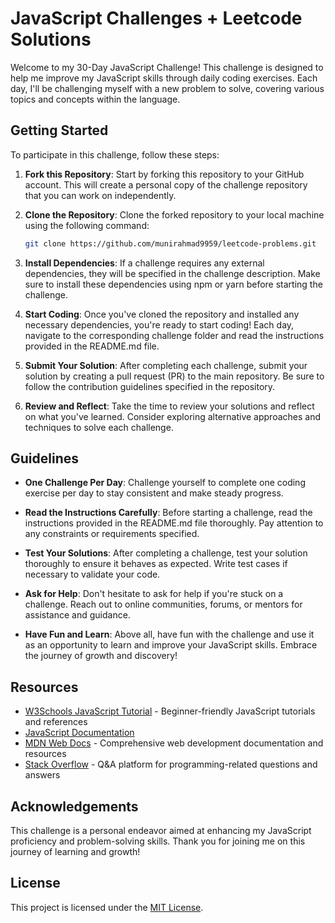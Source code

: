 # JavaScript Challenges + Leetcode Solutions

Welcome to my 30-Day JavaScript Challenge! This challenge is designed to help me improve my JavaScript skills through daily coding exercises. Each day, I'll be challenging myself with a new problem to solve, covering various topics and concepts within the language.

## Getting Started

To participate in this challenge, follow these steps:

1. **Fork this Repository**: Start by forking this repository to your GitHub account. This will create a personal copy of the challenge repository that you can work on independently.

2. **Clone the Repository**: Clone the forked repository to your local machine using the following command:

   ```bash
   git clone https://github.com/munirahmad9959/leetcode-problems.git
   ```

3. **Install Dependencies**: If a challenge requires any external dependencies, they will be specified in the challenge description. Make sure to install these dependencies using npm or yarn before starting the challenge.

4. **Start Coding**: Once you've cloned the repository and installed any necessary dependencies, you're ready to start coding! Each day, navigate to the corresponding challenge folder and read the instructions provided in the README.md file.

5. **Submit Your Solution**: After completing each challenge, submit your solution by creating a pull request (PR) to the main repository. Be sure to follow the contribution guidelines specified in the repository.

6. **Review and Reflect**: Take the time to review your solutions and reflect on what you've learned. Consider exploring alternative approaches and techniques to solve each challenge.

## Guidelines

- **One Challenge Per Day**: Challenge yourself to complete one coding exercise per day to stay consistent and make steady progress.

- **Read the Instructions Carefully**: Before starting a challenge, read the instructions provided in the README.md file thoroughly. Pay attention to any constraints or requirements specified.

- **Test Your Solutions**: After completing a challenge, test your solution thoroughly to ensure it behaves as expected. Write test cases if necessary to validate your code.

- **Ask for Help**: Don't hesitate to ask for help if you're stuck on a challenge. Reach out to online communities, forums, or mentors for assistance and guidance.

- **Have Fun and Learn**: Above all, have fun with the challenge and use it as an opportunity to learn and improve your JavaScript skills. Embrace the journey of growth and discovery!

## Resources

- [W3Schools JavaScript Tutorial](https://www.w3schools.com/js/default.asp) - Beginner-friendly JavaScript tutorials and references
- [JavaScript Documentation](https://developer.mozilla.org/en-US/docs/Web/JavaScript)
- [MDN Web Docs](https://developer.mozilla.org/en-US/) - Comprehensive web development documentation and resources
- [Stack Overflow](https://stackoverflow.com/) - Q&A platform for programming-related questions and answers

## Acknowledgements

This challenge is a personal endeavor aimed at enhancing my JavaScript proficiency and problem-solving skills. Thank you for joining me on this journey of learning and growth!

## License

This project is licensed under the [MIT License](LICENSE).
